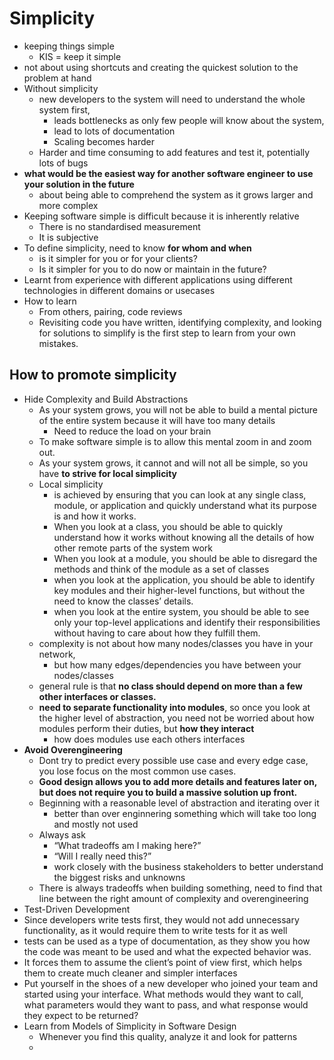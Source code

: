 # Simplicity

- keeping things simple
  - KIS = keep it simple
- not about using shortcuts and creating the quickest solution to the problem at hand
- Without simplicity
  - new developers to the system will need to understand the whole system first,
    - leads bottlenecks as only few people will know about the system,
    - lead to lots of documentation
    - Scaling becomes harder
  - Harder and time consuming to add features and test it, potentially lots of bugs
- **what would be the easiest way for another software engineer to use your solution in the future**
  - about being able to comprehend the system as it grows larger and more complex
- Keeping software simple is difficult because it is inherently relative
  - There is no standardised measurement
  - It is subjective
- To define simplicity, need to know **for whom and when**
  - is it simpler for you or for your clients?
  - Is it simpler for you to do now or maintain in the future?
- Learnt from  experience with different applications using different technologies in different domains or usecases
- How to learn
  - From others, pairing, code reviews
  - Revisiting code you have written, identifying complexity, and looking for solutions to simplify is the first step to learn from your own mistakes.

## How to promote simplicity

- Hide Complexity and Build Abstractions
  - As your system grows, you will not be able to build a mental picture of the entire system because it will have too many details
    - Need to reduce the load on your brain
  - To make software simple is to allow this mental zoom in and zoom out.
  - As your system grows, it cannot and will not all be simple, so you have **to strive for local simplicity**
  - Local simplicity
    - is achieved by ensuring that you can look at any single class, module, or application and quickly understand what its purpose is and how it works.
    - When you look at a class, you should be able to quickly understand how it works without knowing all the details of how other remote parts of the system work
    - When you look at a module, you should be able to disregard the methods and think of the module as a set of classes
    - when you look at the application, you should be able to identify key modules and their higher-level functions, but without the need to know the classes’ details.
    - when you look at the entire system, you should be able to see only your top-level applications and identify their responsibilities without having to care about how they fulfill them.
  - complexity is not about how many nodes/classes you have in your network,
    - but how many edges/dependencies you have between your nodes/classes
  -  general rule is that **no class should depend on more than a few other interfaces or classes.**
  - **need to separate functionality into modules**, so once you look at the higher level of abstraction, you need not be worried about how modules perform their duties, but **how they interact**
    - how does modules use each others interfaces
- **Avoid Overengineering**
  - Dont try to predict every possible use case and every edge case, you lose focus on the most common use cases.
  - **Good design allows you to add more details and features later on, but does not require you to build a massive solution up front.**
  - Beginning with a reasonable level of abstraction and iterating over it
    - better than over enginnering something which will take too long and mostly not used
  - Always ask
    - “What tradeoffs am I making here?”
    - “Will I really need this?”
    - work closely with the business stakeholders to better understand the biggest risks and unknowns
  - There is always tradeoffs when building something, need to find that line between the right amount of complexity and overengineering
-  Test-Driven Development
  - Since developers write tests first, they would not add unnecessary functionality, as it would require them to write tests for it as well
  - tests can be used as a type of documentation, as they show you how the code was meant to be used and what the expected behavior was.
  - It forces them to assume the client’s point of view first, which helps them to create much cleaner and simpler interfaces
  - Put yourself in the shoes of a new developer who joined your team and started using your interface. What methods would they want to call, what parameters would they want to pass, and what response would they expect to be returned?
- Learn from Models of Simplicity in Software Design
  - Whenever you find this quality, analyze it and look for patterns
  -

